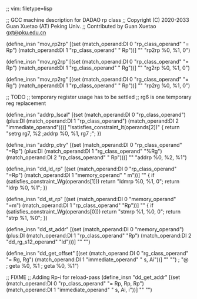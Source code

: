 ;; vim: filetype=lisp

;; GCC machine description for DADAO rp class
;; Copyright (C) 2020-2033 Guan Xuetao (AT) Peking Univ.
;; Contributed by Guan Xuetao <gxt@pku.edu.cn>

(define_insn "mov_rp2rp"
  [(set (match_operand:DI 0 "rp_class_operand" "= Rp")
        (match_operand:DI 1 "rp_class_operand" "  Rp"))]
	""
	"rp2rp	%0, %1, 0")

(define_insn "mov_rg2rp"
  [(set (match_operand:DI 0 "rp_class_operand" "= Rp")
        (match_operand:DI 1 "rg_class_operand" "  Rg"))]
	""
	"rg2rp	%0, %1, 0")

(define_insn "mov_rp2rg"
  [(set (match_operand:DI 0 "rg_class_operand" "= Rg")
        (match_operand:DI 1 "rp_class_operand" "  Rp"))]
	""
	"rp2rg	%0, %1, 0")

;; TODO
;; temporary register usage has to be settled
;; rg6 is one temporary reg replacement

(define_insn "addrp_lscal"
  [(set      (match_operand:DI 0 "rp_class_operand")
    (plus:DI (match_operand:DI 1 "rp_class_operand")
             (match_operand:DI 2 "immediate_operand")))]
	"!satisfies_constraint_It(operands[2])"
	{
	  return "setrg	rg7, %2	\;addrp	%0, %1, rg7	\;";
	})

(define_insn "addrp_ctry"
  [(set      (match_operand:DI 0 "rp_class_operand"  "=Rp")
    (plus:DI (match_operand:DI 1 "rg_class_operand"  "%Rg")
             (match_operand:DI 2 "rp_class_operand"  " Rp")))]
	""
	"addrp	%0, %2, %1")

(define_insn "dd_ld_rp"
  [(set (match_operand:DI 0 "rp_class_operand" "=Rp")
        (match_operand:DI 1 "memory_operand"   "  m"))]
	""
	{
	  if (satisfies_constraint_Wg(operands[1]))
	  	return	"ldmrp	%0, %1, 0";
	  return	"ldrp	%0, %1";
	})

(define_insn "dd_st_rp"
  [(set (match_operand:DI 0 "memory_operand"   "=m")
        (match_operand:DI 1 "rp_class_operand" "Rp"))]
	""
	{
	  if (satisfies_constraint_Wg(operands[0]))
		return	"stmrp	%1, %0, 0";
	  return	"strp	%1, %0";
	})

(define_insn "dd_st_addr"
  [(set (match_operand:DI 0 "memory_operand")
        (plus:DI (match_operand:DI 1 "rp_class_operand"	 "Rp")
		 (match_operand:DI 2 "dd_rg_s12_operand" "Id")))]
	""
	"")

(define_insn "dd_get_offset"
  [(set (match_operand:DI 0 "rg_class_operand"  "= Rg, Rg")
        (match_operand:DI 1 "immediate_operand" "   s, Ai"))]
	"" "")
;	"@
;	geta	%0, %1
;	geta	%0, %1")

;; FIXME
;; Adding Rp-i for reload-pass
(define_insn "dd_get_addr"
  [(set (match_operand:DI 0 "rp_class_operand"  "= Rp, Rp, Rp")
        (match_operand:DI 1 "immediate_operand" "   s, Ai,  i"))]
	""
	"")

